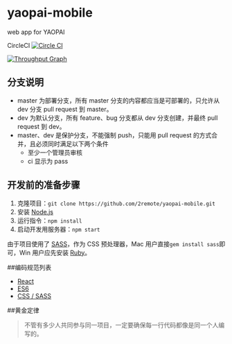 # yaopai-mobile
web app for YAOPAI

CircleCI 
[![Circle CI](https://circleci.com/gh/2remote/yaopai-mobile/tree/master.svg?style=svg&circle-token=1cc3f1e118023c56b38a5ab98154fcd893baaf06)](https://circleci.com/gh/2remote/yaopai-mobile/tree/master)

[![Throughput Graph](https://graphs.waffle.io/2remote/yaopai-mobile/throughput.svg)](https://waffle.io/2remote/yaopai-mobile/metrics)

## 分支说明

- master 为部署分支，所有 master 分支的内容都应当是可部署的，只允许从 dev 分支 pull request 到 master。
- dev 为默认分支，所有 feature、bug 分支都从 dev 分支创建，并最终 pull request 到 dev。
- master、dev 是保护分支，不能强制 push，只能用 pull request 的方式合并，且必须同时满足以下两个条件
  - 至少一个管理员审核
  - ci 显示为 pass

## 开发前的准备步骤

1. 克隆项目：`git clone https://github.com/2remote/yaopai-mobile.git`
2. 安装 [Node.js](https://nodejs.org/)
3. 运行指令：`npm install`
4. 启动开发用服务器：`npm start`

由于项目使用了 [SASS](http://sass-lang.com/)，作为 CSS 预处理器，Mac 用户直接`gem install sass`即可，Win 用户应先安装 [Ruby](https://www.ruby-lang.org/en/)。


##编码规范列表
* [React](https://github.com/vikingmute/javascript/tree/master/react)
* [ES6](https://github.com/yuche/javascript)
* [CSS / SASS](https://github.com/Zhangjd/css-style-guide)

##黄金定律
>不管有多少人共同参与同一项目，一定要确保每一行代码都像是同一个人编写的。
